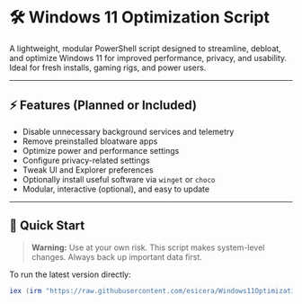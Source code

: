# 🛠️ Windows 11 Optimization Script

A lightweight, modular PowerShell script designed to streamline, debloat, and optimize Windows 11 for improved performance, privacy, and usability. Ideal for fresh installs, gaming rigs, and power users.

---

## ⚡ Features (Planned or Included)

- Disable unnecessary background services and telemetry
- Remove preinstalled bloatware apps
- Optimize power and performance settings
- Configure privacy-related settings
- Tweak UI and Explorer preferences
- Optionally install useful software via `winget` or `choco`
- Modular, interactive (optional), and easy to update

---

## 🚀 Quick Start

> **Warning:** Use at your own risk. This script makes system-level changes. Always back up important data first.

To run the latest version directly:

```powershell
iex (irm "https://raw.githubusercontent.com/esicera/Windows11OptimizationScript/main/optimize.ps1")
